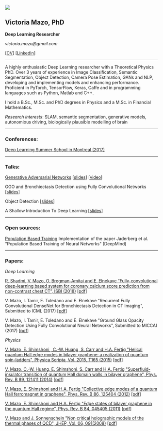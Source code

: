 ![]({{site.baseurl}}/victoriamazo.github.io/DSCN9210.jpg)

## Victoria Mazo, PhD    

**Deep Learning Researcher**

_victoria.mazo@gmail.com_

[[CV](https://github.com/victoriamazo/victoriamazo.github.io/blob/master/18.11.17_CV%20-%20Victoria%20Mazo.doc)]  [[LinkedIn](https://www.linkedin.com/in/victoria-mazo-phd-72801b15/)]



__________________________________________



A highly enthusiastic Deep Learning researcher with a Theoretical Physics PhD. Over 3 years of experience in Image Classification, Semantic Segmentation, Object Detection, Camera Pose Estimation, GANs and NLP, developing and implementing models and enhancing performance. 
Proficient in PyTorch, TensorFlow, Keras, Caffe and in programming languages such as Python, Matlab and C++.

I hold a B.Sc., M.Sc. and PhD degrees in Physics and a M.Sc. in Financial Mathematics.

_Research interests_: SLAM, semantic segmentation, generative models, autonomious driving, biologically plausible modelling of brain 


__________________________________________

### Conferences:

[Deep Learning Summer School in Montreal (2017)](https://mila.quebec/en/cours/deep-learning-summer-school-2017/) 


__________________________________________

### Talks:

[Generative Adversarial Networks](https://www.meetup.com/PyData-Tel-Aviv/events/238184051/) [[slides](https://github.com/victoriamazo/victoriamazo.github.io/raw/master/GANs.pptx)] [[video](https://youtu.be/g5YZjn7O7aQ)]

GGO and Bronchiectasis Detection using Fully Convolutional Networks [[slides](https://github.com/victoriamazo/victoriamazo.github.io/blob/master/17.03.09%20-%20GGO%20and%20Bronchiectasis%20Detection%20using%20Fully%20Connected%20Networks%20-%20Copy.pptx)]

Object Detection [[slides](https://github.com/victoriamazo/victoriamazo.github.io/raw/master/detection.pptx)]

A Shallow Introduction To Deep Learning [[slides](https://github.com/victoriamazo/victoriamazo.github.io/raw/master/intro.pptx)]

__________________________________________

### Open sources:
[Population Based Training](https://github.com/victoriamazo/pbt)
Implementation of the paper Jaderberg et al. "Population Based Training of Neural Networks" (DeepMind)
__________________________________________

### Papers:

_Deep Learning_

[R. Shadmi, V. Mazo, O. Bregman-Amitai and E. Elnekave 
“Fully-convolutional deep-learning based system for coronary calcium score prediction from non-contrast chest CT”,
ISBI (2018)](https://ieeexplore.ieee.org/document/8363515) [[pdf](https://github.com/victoriamazo/victoriamazo.github.io/blob/master/ISBI18_isbi2018_final.pdf)]

V. Mazo, I. Tamir, E. Toledano and E. Elnekave
"Recurrent Fully Convolutional DenseNet for Bronchiectasis Detection in CT Imaging",
Submitted to ICML (2017) [[pdf](https://github.com/victoriamazo/victoriamazo.github.io/blob/master/2017.02.23_Mazo%20-%20Recurrent%20Fully%20Convolutional%20DenseNet%20for%20Bronchiectasis%20Detection%20in%20CT%20Imaging.pdf)] 

V. Mazo, I. Tamir, E. Toledano and E. Elnekave
"Ground Glass Opacity Detection Using Fully Convolutional Neural Networks",
Submitted to MICCAI (2017) [[pdf](https://github.com/victoriamazo/victoriamazo.github.io/blob/master/2017.02.23_Mazo%20-%20Ground%20Glass%20Opacity%20Detection%20Using%20Fully%20Convolutional%20Neural%20Networks.pdf)] 

_Physics_

[V. Mazo, E. Shimshoni , C.-W. Huang, S. Carr and H.A. Fertig "Helical quantum Hall edge modes in bilayer graphene: a realization of quantum spin-ladders", Physica Scripta, Vol. 2015, T165 (2015)](http://iopscience.iop.org/article/10.1088/0031-8949/2015/T165/014019/meta;jsessionid=419E8011ABB941DFC13C75476A38EF25.c1) [[pdf](https://github.com/victoriamazo/victoriamazo.github.io/raw/master/Helical.pdf)] 

[V. Mazo, C.-W. Huang, E. Shimshoni, S. Carr and H.A. Fertig "Superfluid-insulator transition of quantum Hall domain walls in bilayer graphene", Phys. Rev. B 89, 121411 (2014)](http://journals.aps.org/prb/abstract/10.1103/PhysRevB.89.121411) [[pdf](https://github.com/victoriamazo/victoriamazo.github.io/raw/master/superfluid.pdf)] 

[V. Mazo, E. Shimshoni and H.A. Fertig "Collective edge modes of a quantum Hall ferromagnet in graphene", Phys. Rev. B 86, 125404 (2012)](http://journals.aps.org/prb/abstract/10.1103/PhysRevB.86.125404) [[pdf](https://github.com/victoriamazo/victoriamazo.github.io/raw/master/collective.pdf)] 

[V. Mazo, E. Shimshoni and H.A. Fertig "Edge states of bilayer graphene in the quantum Hall regime", Phys. Rev. B 84, 045405 (2011)](http://journals.aps.org/prb/abstract/10.1103/PhysRevB.84.045405) [[pdf](https://github.com/victoriamazo/victoriamazo.github.io/raw/master/edge.pdf)] 

[V. Mazo and J. Sonnenschein "Non critical holographic models of the thermal phases of QCD", JHEP, Vol. 06, 091(2008)](http://iopscience.iop.org/article/10.1088/1126-6708/2008/06/091/meta) [[pdf](https://github.com/victoriamazo/victoriamazo.github.io/raw/master/holographic.pdf)] 

